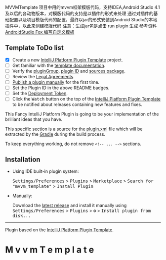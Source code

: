 MVVMTemplate 
项目中用的mvvm框架模版代码，支持IDEA,Android Studio 4.1及以后的各动物版本，对模版代码的支持是以插件的形式来处理
通过对插件的基础配置以及项目模版代码的配置，最终以jar的形式安装到Android Studio的本地插件中，以此来创建模版代码
注意：生成jar包是点击 run plugin 生成
参考资料
 [AndroidStudio Fox 编写自定义模板](https://juejin.cn/post/7039225672945893390)
## Template ToDo list
- [x] Create a new [IntelliJ Platform Plugin Template][template] project.
- [ ] Get familiar with the [template documentation][template].
- [ ] Verify the [pluginGroup](/gradle.properties), [plugin ID](/src/main/resources/META-INF/plugin.xml) and [sources package](/src/main/kotlin).
- [ ] Review the [Legal Agreements](https://plugins.jetbrains.com/docs/marketplace/legal-agreements.html).
- [ ] [Publish a plugin manually](https://plugins.jetbrains.com/docs/intellij/publishing-plugin.html?from=IJPluginTemplate) for the first time.
- [ ] Set the Plugin ID in the above README badges.
- [ ] Set the [Deployment Token](https://plugins.jetbrains.com/docs/marketplace/plugin-upload.html).
- [ ] Click the <kbd>Watch</kbd> button on the top of the [IntelliJ Platform Plugin Template][template] to be notified about releases containing new features and fixes.

<!-- Plugin description -->
This Fancy IntelliJ Platform Plugin is going to be your implementation of the brilliant ideas that you have.

This specific section is a source for the [plugin.xml](/src/main/resources/META-INF/plugin.xml) file which will be extracted by the [Gradle](/build.gradle.kts) during the build process.

To keep everything working, do not remove `<!-- ... -->` sections. 
<!-- Plugin description end -->

## Installation

- Using IDE built-in plugin system:
  
  <kbd>Settings/Preferences</kbd> > <kbd>Plugins</kbd> > <kbd>Marketplace</kbd> > <kbd>Search for "mvvm_template"</kbd> >
  <kbd>Install Plugin</kbd>
  
- Manually:

  Download the [latest release](https://github.com/wuhuaqing/mvvm_template/releases/latest) and install it manually using
  <kbd>Settings/Preferences</kbd> > <kbd>Plugins</kbd> > <kbd>⚙️</kbd> > <kbd>Install plugin from disk...</kbd>


---
Plugin based on the [IntelliJ Platform Plugin Template][template].

[template]: https://github.com/JetBrains/intellij-platform-plugin-template
#   M v v m T e m p l a t e 
 
 